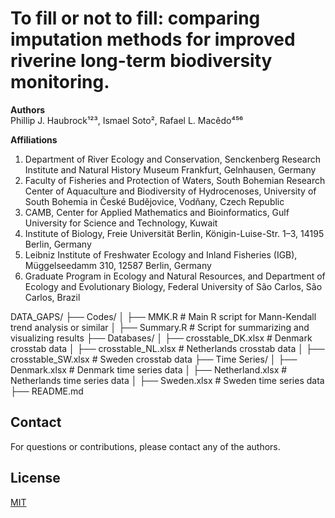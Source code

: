 
# To fill or not to fill: comparing imputation methods for improved riverine long-term biodiversity monitoring.

**Authors**  
Phillip J. Haubrock¹²³, Ismael Soto², Rafael L. Macêdo⁴⁵⁶

**Affiliations**  
1. Department of River Ecology and Conservation, Senckenberg Research Institute and Natural History Museum Frankfurt, Gelnhausen, Germany  
2. Faculty of Fisheries and Protection of Waters, South Bohemian Research Center of Aquaculture and Biodiversity of Hydrocenoses, University of South Bohemia in České Budějovice, Vodňany, Czech Republic  
3. CAMB, Center for Applied Mathematics and Bioinformatics, Gulf University for Science and Technology, Kuwait  
4. Institute of Biology, Freie Universität Berlin, Königin-Luise-Str. 1–3, 14195 Berlin, Germany  
5. Leibniz Institute of Freshwater Ecology and Inland Fisheries (IGB), Müggelseedamm 310, 12587 Berlin, Germany  
6. Graduate Program in Ecology and Natural Resources, and Department of Ecology and Evolutionary Biology, Federal University of São Carlos, São Carlos, Brazil


DATA_GAPS/
├── Codes/
│   ├── MMK.R          # Main R script for Mann-Kendall trend analysis or similar
│   ├── Summary.R      # Script for summarizing and visualizing results
├── Databases/
│   ├── crosstable_DK.xlsx   # Denmark crosstab data
│   ├── crosstable_NL.xlsx   # Netherlands crosstab data
│   ├── crosstable_SW.xlsx   # Sweden crosstab data
├── Time Series/
│   ├── Denmark.xlsx         # Denmark time series data
│   ├── Netherland.xlsx      # Netherlands time series data
│   ├── Sweden.xlsx          # Sweden time series data
├── README.md


## Contact
For questions or contributions, please contact any of the authors.

## License
[MIT](https://choosealicense.com/licenses/mit/)

